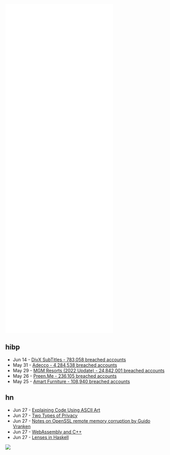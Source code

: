 ![Metrics](https://raw.githubusercontent.com/phixion/phixion/master/metrics.svg)

## hibp

<!--
for https://github.com/phixion/phixion/blob/main/.github/workflows/feeds.yml
-->
<!--START_SECTION:haveibeenpwnd-->
- Jun 14 - [DivX SubTitles - 783,058 breached accounts](https://haveibeenpwned.com/PwnedWebsites#DivXSubTitles)
- May 31 - [Adecco - 4,284,538 breached accounts](https://haveibeenpwned.com/PwnedWebsites#Adecco)
- May 29 - [MGM Resorts (2022 Update) - 24,842,001 breached accounts](https://haveibeenpwned.com/PwnedWebsites#MGM2022Update)
- May 26 - [Preen.Me - 236,105 breached accounts](https://haveibeenpwned.com/PwnedWebsites#PreenMe)
- May 25 - [Amart Furniture - 108,940 breached accounts](https://haveibeenpwned.com/PwnedWebsites#AmartFurniture)
<!--END_SECTION:haveibeenpwnd-->

## hn

<!--
for https://github.com/phixion/phixion/blob/main/.github/workflows/feeds.yml
-->
<!--START_SECTION:hn-->
- Jun 27 - [Explaining Code Using ASCII Art](https://blog.regehr.org/archives/1653)
- Jun 27 - [Two Types of Privacy](https://seirdy.one/posts/2022/06/25/two-types-of-privacy/)
- Jun 27 - [Notes on OpenSSL remote memory corruption by Guido Vranken](https://guidovranken.com/2022/06/27/notes-on-openssl-remote-memory-corruption/)
- Jun 27 - [WebAssembly and C++](http://neugierig.org/software/blog/2022/06/wasm-c++.html)
- Jun 27 - [Lenses in Haskell](https://www.fpcomplete.com/haskell/tutorial/lens/)
<!--END_SECTION:hn-->

<!--
for https://yhype.me
-->
![](https://hit.yhype.me/github/profile?user_id=13013670)
